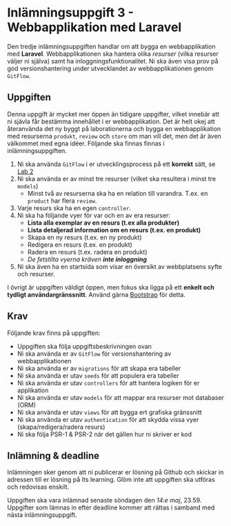 # Inlämningsuppgift 3 - Webbapplikation med Laravel

Den tredje inlämningsuppgiften handlar om att bygga en webbapplikation med **Laravel**. Webbapplikationen ska hantera olika *resurser* (vilka resurser väljer ni själva) samt ha inloggningsfunktionalitet. Ni ska även visa prov på god versionshantering under utvecklandet av webbapplikationen genom `GitFlow`.

## Uppgiften

Denna uppgift är mycket mer öppen än tidigare uppgifter, vilket innebär att ni sjävla får bestämma innehållet i er webbapplikation. Det är helt okej att återanvända det ny byggt på laborationerna och bygga en webbapplikation med resurserna `produkt`, `review` och `store` om man vill det, men det är även välkommet med egna idéer. Följande ska finnas finnas i inlämningsuppgiften.

1. Ni ska använda `GitFlow` i er utvecklingsprocess på ett **korrekt** sätt, se [Lab 2](../../Labs/2/git.md)
2. Ni ska använda er av minst tre resurser (vilket ska resultera i minst tre `models`)
    - Minst två av resurserna ska ha en relation till varandra. T.ex. en `product` har flera `review`.
3. Varje resurs ska ha en egen `controller`.
4. Ni ska ha följande vyer för var och en av era resurser:
    - **Lista alla exemplar av en resurs (t.ex alla produkter)**
    - **Lista detaljerad information om en resurs (t.ex. en produkt)**
    - Skapa en ny resurs (t.ex. en ny produkt)
    - Redigera en resurs (t.ex. en produkt)
    - Radera en resurs (t.ex. radera en produkt)
    - _De fetstilta vyerna kräven **inte inloggning**_
5. Ni ska även ha en startsida som visar en översikt av webbplatsens syfte och resurser.

I övrigt är uppgiften väldigt öppen, men fokus ska ligga på ett **enkelt och tydligt användargränssnitt**. Använd gärna [Bootstrap](http://getbootstrap.com/) för detta.

## Krav

Följande krav finns på uppgiften:

- Uppgiften ska följa uppgiftsbeskrivningen ovan
- Ni ska använda er av `GitFlow` för versionshantering av webbapplikationen
- Ni ska använda er av `migrations` för att skapa era tabeller
- Ni ska använda er utav `seeds` för att populera era tabeller
- Ni ska använda er utav `controllers` för att hantera logiken för er applikation
- Ni ska använda er utav `models` för att mappar era resurser mot databaser (ORM)
- Ni ska använda er utav `views` för att bygga ert grafiska gränssnitt
- Ni ska använda er utav `authentication` för att skydda vissa vyer (skapa/redigera/radera resurs)
- Ni ska följa PSR-1 & PSR-2 när det gällen hur ni skriver er kod

## Inlämning & deadline
Inlämningen sker genom att ni publicerar er lösning på Github och skickar in adressen till er lösning på Its learning. Glöm inte att uppgiften ska utföras och redovisas enskilt.

Uppgiften ska vara inlämnad senaste söndagen den *14:e maj*, 23.59. Uppgifter som lämnas in efter deadline kommer att rättas i samband med nästa inlämningsuppgift.
